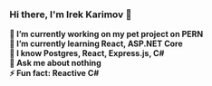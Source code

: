 ### Hi there, I'm Irek Karimov 👋

**🔭 I’m currently working on my pet project on PERN**\
**🌱 I’m currently learning React, ASP.NET Core**\
**📖 I know Postgres, React, Express.js, C#**\
**💬 Ask me about nothing**\
**⚡ Fun fact: Reactive C#**

